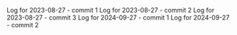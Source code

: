 Log for 2023-08-27 - commit 1
Log for 2023-08-27 - commit 2
Log for 2023-08-27 - commit 3
Log for 2024-09-27 - commit 1
Log for 2024-09-27 - commit 2
